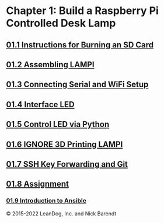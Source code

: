 # Chapter 1: Build a Raspberry Pi Controlled Desk Lamp

## [01.1 Instructions for Burning an SD Card](01.1_Burning_an_SD_Card_Image/README.md)

## [01.2 Assembling LAMPI](01.2_Assemble_LAMPI/README.md)

## [01.3 Connecting Serial and WiFi Setup](01.3_Connecting_Serial_and_Wifi_Setup/README.md)

## [01.4 Interface LED](01.4_Interface_LED/README.md)

## [01.5 Control LED via Python](01.5_Control_LED_via_Python_Script/README.md)

## [01.6 **IGNORE** 3D Printing LAMPI](01.6_3D_Printing/README.md) 

## [01.7 SSH Key Forwarding and Git](01.7_SSH_Key_Forwarding_and_Git/README.md)

## [01.8 Assignment](01.8_Assignment/README.md)

### [01.9 Introduction to Ansible](01.9_Ansible_Introduction/README.md)


&copy; 2015-2022 LeanDog, Inc. and Nick Barendt
